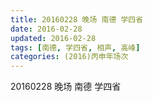 ```yaml
---
title: 20160228 晚场 南德 学四省
date: 2016-02-28
updated: 2016-02-28
tags: [南德, 学四省, 相声, 高峰] 
categories: (2016)丙申年场次 
---
```

20160228 晚场 南德 学四省